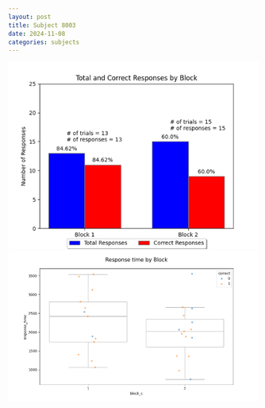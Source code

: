 ```yaml
---
layout: post
title: Subject 8003
date: 2024-11-08
categories: subjects
---
```


![](data/8003/run-14/8003_ATS_responses.png)
![](data/8003/run-14/8003_ATS_rt.png)
